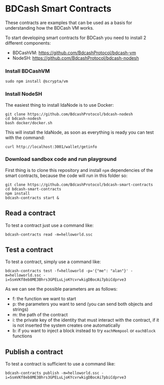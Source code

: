 # BDCash Smart Contracts

These contracts are examples that can be used as a basis for understanding how the BDCash VM works.

To start developing smart contracts for BDCash you need to install 2 different components:
- BDCashVM: https://github.com/BdcashProtocol/bdcash-vm
- NodeSH: https://github.com/BdcashProtocol/bdcash-nodesh

### Install BDCashVM

```
sudo npm install @scrypta/vm
```

### Install NodeSH

The easiest thing to install IdaNode is to use Docker:

```
git clone https://github.com/BdcashProtocol/bdcash-nodesh
cd bdcash-nodesh
bash docker/docker.sh
```

This will install the IdaNode, as soon as everything is ready you can test with the command:

```
curl http://localhost:3001/wallet/getinfo
```

### Download sandbox code and run playground

First thing is to clone this repository and install `npm` dependencies of the smart contracts, because the code will run in this folder so:

```
git clone https://github.com/BdcashProtocol/bdcash-smart-contracts
cd bdcash-smart-contracts
npm install
bdcash-contracts start &
```

## Read a contract

To test a contract just use a command like:

```
bdcash-contracts read -m=helloworld.ssc
```

## Test a contract

To test a contract, simply use a command like:

```
bdcash-contracts test -f=helloworld -p='{"me": "alan"}' -m=helloworld.ssc -i=SsmVKf8eb8ME3Bhrs3GPELuLjoKYcvrwkigDBocAi7pbiCdprve3
```

As we can see the possible parameters are as follows:
- f: the function we want to start
- p: the parameters you want to send (you can send both objects and strings)
- m: the path of the contract
- i: the private key of the identity that must interact with the contract, if it is not inserted the system creates one automatically
- b: if you want to inject a block instead to try `eachMempool` or `eachBlock` functions

## Publish a contract

To test a contract is sufficient to use a command like:

```
bdcash-contracts publish -m=helloworld.ssc -i=SsmVKf8eb8ME3Bhrs3GPELuLjoKYcvrwkigDBocAi7pbiCdprve3
```